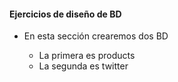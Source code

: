 #### Ejercicios de diseño de BD

- En esta sección crearemos dos BD

  - La primera es products
  - La segunda es twitter
